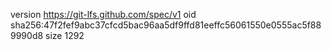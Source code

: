 version https://git-lfs.github.com/spec/v1
oid sha256:47f2fef9abc37cfcd5bac96aa5df9ffd81eeffc56061550e0555ac5f889990d8
size 1292
